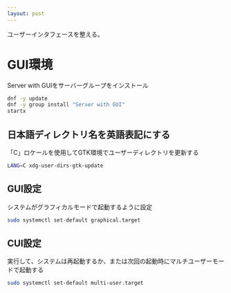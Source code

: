 ```yaml
---
layout: post
---
```


ユーザーインタフェースを整える。

# GUI環境

Server with GUIをサーバーグループをインストール

```sh
dnf -y update
dnf -y group install "Server with GUI"
startx
```

## 日本語ディレクトリ名を英語表記にする

「C」ロケールを使用してGTK環境でユーザーディレクトリを更新する

```sh
LANG=C xdg-user-dirs-gtk-update
```

## GUI設定

システムがグラフィカルモードで起動するように設定

```sh
sudo systemctl set-default graphical.target
```

## CUI設定

実行して、システムは再起動するか、または次回の起動時にマルチユーザーモードで起動する

```sh
sudo systemctl set-default multi-user.target
```
